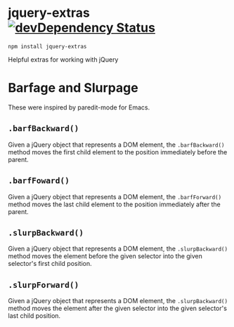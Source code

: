 # jquery-extras [![devDependency Status](https://david-dm.org/osxi/jquery-extras/dev-status.svg)](https://david-dm.org/osxi/jquery-extras#info=devDependencies)

`npm install jquery-extras`

Helpful extras for working with jQuery

# Barfage and Slurpage

These were inspired by paredit-mode for Emacs.

## `.barfBackward()`

Given a jQuery object that represents a DOM element, the `.barfBackward()` method moves the first child element to the position immediately before the parent.

## `.barfFoward()`

Given a jQuery object that represents a DOM element, the `.barfForward()` method moves the last child element to the position immediately after the parent.

## `.slurpBackward()`

Given a jQuery object that represents a DOM element, the `.slurpBackward()` method moves the element before the given selector into the given selector's first child position.

## `.slurpForward()`

Given a jQuery object that represents a DOM element, the `.slurpBackward()` method moves the element after the given selector into the given selector's last child position.
